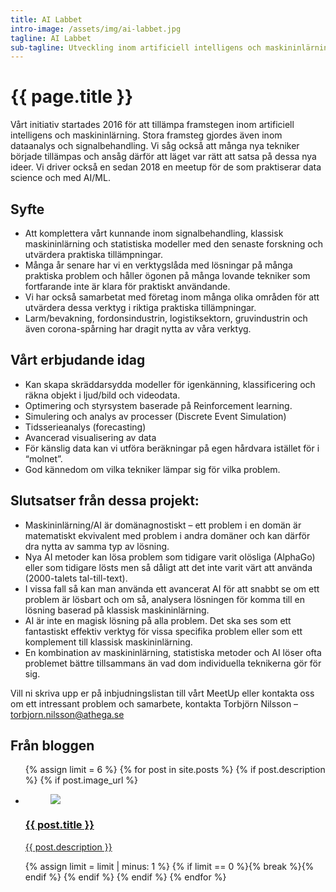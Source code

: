 ```yaml
---
title: AI Labbet
intro-image: /assets/img/ai-labbet.jpg
tagline: AI Labbet
sub-tagline: Utveckling inom artificiell intelligens och maskininlärning
---
```


# {{ page.title }}

Vårt initiativ startades 2016 för att tillämpa framstegen inom artificiell intelligens och maskininlärning. Stora framsteg gjordes även inom dataanalys och signalbehandling. Vi såg också att många nya tekniker började tillämpas och ansåg därför att läget var rätt att satsa på dessa nya ideer. Vi driver också en sedan 2018 en meetup för de som praktiserar data science och med AI/ML.

## Syfte
* Att komplettera vårt kunnande inom signalbehandling, klassisk maskininlärning och statistiska modeller med den senaste forskning och utvärdera praktiska tillämpningar.
* Många år senare har vi en verktygslåda med lösningar på många praktiska problem och håller ögonen på många lovande tekniker som fortfarande inte är klara för praktiskt användande.
* Vi har också samarbetat med företag inom många olika områden för att utvärdera dessa verktyg i riktiga praktiska tillämpningar.
* Larm/bevakning, fordonsindustrin, logistiksektorn, gruvindustrin och även corona-spårning har dragit nytta av våra verktyg.

## Vårt erbjudande idag
* Kan skapa skräddarsydda modeller för igenkänning, klassificering och räkna objekt i ljud/bild och videodata.
* Optimering och styrsystem baserade på Reinforcement learning. 
* Simulering och analys av processer (Discrete Event Simulation)
* Tidsserieanalys (forecasting) 
* Avancerad visualisering av data
* För känslig data kan vi utföra beräkningar på egen hårdvara istället för i “molnet”.
* God kännedom om vilka tekniker lämpar sig för vilka problem.

## Slutsatser från dessa projekt:
* Maskininlärning/AI är domänagnostiskt – ett problem i en domän är matematiskt ekvivalent med problem i andra domäner och kan därför dra nytta av samma typ av lösning.
* Nya AI metoder kan lösa problem som tidigare varit olösliga (AlphaGo) eller som tidigare lösts men så dåligt att det inte varit värt att använda (2000-talets tal-till-text).
* I vissa fall så kan man använda ett avancerat AI för att snabbt se om ett problem är lösbart och om så, analysera lösningen för komma till en lösning baserad på klassisk maskininlärning.
* AI är inte en magisk lösning på alla problem. Det ska ses som ett fantastiskt effektiv verktyg för vissa specifika problem eller som ett komplement till klassisk maskininlärning.
* En kombination av maskininlärning, statistiska metoder och AI löser ofta problemet bättre tillsammans än vad dom individuella teknikerna gör för sig.

Vill ni skriva upp er på inbjudningslistan till vårt MeetUp eller kontakta oss om ett intressant problem och samarbete, kontakta Torbjörn Nilsson – torbjorn.nilsson@athega.se 

<section class="home-blog content">
    <h2>Från bloggen</h2>
    <p>
    </p>
    <ul>
        {% assign limit = 6 %}
        {% for post in site.posts %}
            {% if post.description %}
            {% if post.image_url %}
                <li>
                    <a href="{{ post.url }}" title="Läs mer om: {{ post.title }}">
                        <figure><img src="{{ post.image_url }}"></figure>
                        <h3>{{ post.title }}</h3>
                        <p>{{ post.description }}</p>
                    </a>
                </li>
                {% assign limit = limit | minus: 1 %}
                {% if limit == 0 %}{% break %}{% endif %}
            {% endif %}
            {% endif %}
        {% endfor %}
    </ul>
</section>
